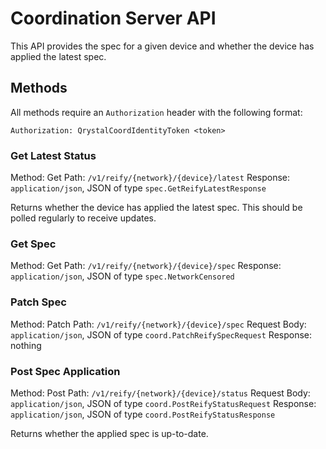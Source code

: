 # Coordination Server API

This API provides the spec for a given device and whether the device has applied the latest spec.

## Methods

All methods require an `Authorization` header with the following format:
```
Authorization: QrystalCoordIdentityToken <token>
```

### Get Latest Status

Method: Get
Path: `/v1/reify/{network}/{device}/latest`
Response: `application/json`, JSON of type `spec.GetReifyLatestResponse`

Returns whether the device has applied the latest spec. This should be polled regularly to receive updates.

### Get Spec

Method: Get
Path: `/v1/reify/{network}/{device}/spec`
Response: `application/json`, JSON of type `spec.NetworkCensored`

### Patch Spec

Method: Patch
Path: `/v1/reify/{network}/{device}/spec`
Request Body: `application/json`, JSON of type `coord.PatchReifySpecRequest`
Response: nothing

### Post Spec Application

Method: Post
Path: `/v1/reify/{network}/{device}/status`
Request Body: `application/json`, JSON of type `coord.PostReifyStatusRequest`
Response: `application/json`, JSON of type `coord.PostReifyStatusResponse`

Returns whether the applied spec is up-to-date.
